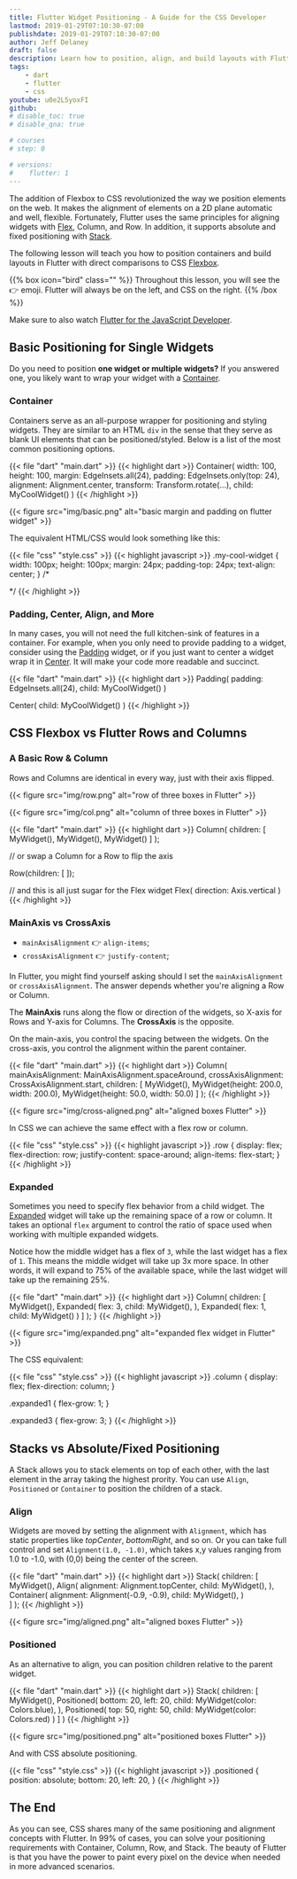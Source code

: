 ```yaml
---
title: Flutter Widget Positioning - A Guide for the CSS Developer
lastmod: 2019-01-29T07:10:30-07:00
publishdate: 2019-01-29T07:10:30-07:00
author: Jeff Delaney
draft: false
description: Learn how to position, align, and build layouts with Flutter widgets, including comparisons to CSS and flexbox.
tags: 
    - dart
    - flutter
    - css
youtube: u0e2L5yoxFI
github: 
# disable_toc: true
# disable_qna: true

# courses
# step: 0

# versions:
#    flutter: 1
---
```


The addition of Flexbox to CSS revolutionized the way we position elements on the web. It makes the alignment of elements on a 2D plane automatic and well, flexible. Fortunately, Flutter uses the same principles for aligning widgets with [Flex](https://docs.flutter.io/flutter/widgets/Flex-class.html), Column, and Row. In addition, it supports absolute and fixed positioning with [Stack](https://docs.flutter.io/flutter/widgets/Stack-class.html). 

The following lesson will teach you how to position containers and build layouts in Flutter with direct comparisons to CSS [Flexbox](https://developer.mozilla.org/en-US/docs/Learn/CSS/CSS_layout/Flexbox). 

{{% box icon="bird" class="" %}}
Throughout this lesson, you will see the 👉 emoji. Flutter will always be on the left, and CSS on the right.
{{% /box %}}

Make sure to also watch [Flutter for the JavaScript Developer](/lessons/flutter-for-js-developers/).

## Basic Positioning for Single Widgets

Do you need to position **one widget or multiple widgets?** If you answered one, you likely want to wrap your widget with a [Container](https://docs.flutter.io/flutter/widgets/Container-class.html). 

### Container

Containers serve as an all-purpose wrapper for positioning and styling widgets. They are similar to an HTML `div` in the sense that they serve as blank UI elements that can be positioned/styled. Below is a list of the most common positioning options. 

{{< file "dart" "main.dart" >}}
{{< highlight dart >}}
Container( 
    width: 100,
    height: 100,
    margin: EdgeInsets.all(24),
    padding: EdgeInsets.only(top: 24),
    alignment: Alignment.center,
    transform: Transform.rotate(...),
    child: MyCoolWidget()
)
{{< /highlight >}}

{{< figure src="img/basic.png" alt="basic margin and padding on flutter widget" >}}


The equivalent HTML/CSS would look something like this:

{{< file "css" "style.css" >}}
{{< highlight javascript >}}
.my-cool-widget {
    width: 100px;
    height: 100px;
    margin: 24px;
    padding-top: 24px;
    text-align: center; 
}
/*  <div class="my-cool-widget"></div>  */
{{< /highlight >}}




### Padding, Center, Align, and More

In many cases, you will not need the full kitchen-sink of features in a container. For example, when you only need to provide padding to a widget, consider using the [Padding](https://docs.flutter.io/flutter/widgets/Padding-class.html) widget, or if you just want to center a widget wrap it in [Center](https://docs.flutter.io/flutter/widgets/Center-class.html). It will make your code more readable and succinct. 

{{< file "dart" "main.dart" >}}
{{< highlight dart >}}
Padding( 
    padding: EdgeInsets.all(24),
    child: MyCoolWidget()
)

Center( 
    child: MyCoolWidget()
)
{{< /highlight >}}


## CSS Flexbox vs Flutter Rows and Columns


### A Basic Row & Column

Rows and Columns are identical in every way, just with their axis flipped. 

{{< figure src="img/row.png" alt="row of three boxes in Flutter" >}}

{{< figure src="img/col.png" alt="column of three boxes in Flutter" >}}

{{< file "dart" "main.dart" >}}
{{< highlight dart >}}
Column(
    children: [
        MyWidget(),
        MyWidget(),
        MyWidget()
    ]
);

// or swap a Column for a Row to flip the axis

Row(children: [ ]);

// and this is all just sugar for the Flex widget
Flex(
    direction: Axis.vertical
)
{{< /highlight >}}



### MainAxis vs CrossAxis

- `mainAxisAlignment` 👉 `align-items`;
- `crossAxisAlignment` 👉 `justify-content`;


In Flutter, you might find yourself asking should I set the `mainAxisAlignment` or `crossAxisAlignment`. The answer depends whether you're aligning a Row or Column. 

The **MainAxis** runs along the flow or direction of the widgets, so X-axis for Rows and Y-axis for Columns. The **CrossAxis** is the opposite. 

On the main-axis, you control the spacing between the widgets. On the cross-axis, you control the alignment within the parent container. 


{{< file "dart" "main.dart" >}}
{{< highlight dart >}}
Column(
    mainAxisAlignment: MainAxisAlignment.spaceAround,
    crossAxisAlignment: CrossAxisAlignment.start,
    children: [
        MyWidget(),
        MyWidget(height: 200.0, width: 200.0),
        MyWidget(height: 50.0, width: 50.0)
    ]
);
{{< /highlight >}}


{{< figure src="img/cross-aligned.png" alt="aligned boxes Flutter" >}}

In CSS we can achieve the same effect with a flex row or column.

{{< file "css" "style.css" >}}
{{< highlight javascript >}}
.row {
    display: flex;
    flex-direction: row;
    justify-content: space-around;
    align-items: flex-start;
}
{{< /highlight >}}

### Expanded

Sometimes you need to specify flex behavior from a child widget. The [Expanded](https://docs.flutter.io/flutter/widgets/Expanded-class.html) widget will take up the remaining space of a row or column. It takes an optional `flex` argument to control the ratio of space used when working with multiple expanded widgets. 

Notice how the middle widget has a flex of `3`, while the last widget has a flex of `1`. This means the middle widget will take up 3x more space. In other words, it will expand to 75% of the available space, while the last widget will take up the remaining 25%. 

{{< file "dart" "main.dart" >}}
{{< highlight dart >}}
Column(
    children: [
        MyWidget(),
        Expanded(
            flex: 3,
            child: MyWidget(),
        ),
        Expanded(
            flex: 1,
            child: MyWidget()
        )
    ]
);
}
{{< /highlight >}}

{{< figure src="img/expanded.png" alt="expanded flex widget in Flutter" >}}

The CSS equivalent:


{{< file "css" "style.css" >}}
{{< highlight javascript >}}
.column {
    display: flex;
    flex-direction: column;
}

.expanded1 {
    flex-grow: 1;
}

.expanded3 {
    flex-grow: 3;
}
{{< /highlight >}}


## Stacks vs Absolute/Fixed Positioning

A Stack allows you to stack elements on top of each other, with the last element in the array taking the highest prority. You can use `Align`, `Positioned` or `Container` to position the children of a stack. 

### Align

Widgets are moved by setting the alignment with `Alignment`, which has static properties like *topCenter*, *bottomRight*, and so on. Or you can take full control and set `Alignment(1.0, -1.0)`, which takes x,y values ranging from 1.0 to -1.0, with (0,0) being the center of the screen. 

{{< file "dart" "main.dart" >}}
{{< highlight dart >}}
Stack(
    children: [
        MyWidget(),
        Align(
            alignment: Alignment.topCenter,
            child: MyWidget(),
        ),
        Container(
            alignment: Alignment(-0.9, -0.9),
            child: MyWidget(),
        )  
    ]
);
{{< /highlight >}}

{{< figure src="img/aligned.png" alt="aligned boxes Flutter" >}}

### Positioned

As an alternative to align, you can position children relative to the parent widget. 


{{< file "dart" "main.dart" >}}
{{< highlight dart >}}
Stack(
    children: [
        MyWidget(),
        Positioned(
            bottom: 20,
            left: 20,
            child: MyWidget(color: Colors.blue),
        ),
        Positioned(
            top: 50,
            right: 50,
            child: MyWidget(color: Colors.red)
        )
    ]
)
{{< /highlight >}}

{{< figure src="img/positioned.png" alt="positioned boxes Flutter" >}}

And with CSS absolute positioning. 

{{< file "css" "style.css" >}}
{{< highlight javascript >}}
.positioned {
    position: absolute;
    bottom: 20,
    left: 20,
}
{{< /highlight >}}

## The End

As you can see, CSS shares many of the same positioning and alignment concepts with Flutter. In 99% of cases, you can solve your positioning requirements with Container, Column, Row, and Stack. The beauty of Flutter is that you have the power to paint every pixel on the device when needed in more advanced scenarios. 



